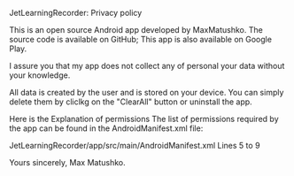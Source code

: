 JetLearningRecorder: Privacy policy


This is an open source Android app developed by MaxMatushko. The source code is available on GitHub; 
This app is also available on Google Play.

I assure you that my app does not collect any of personal your data without your knowledge.

All data is created by the user and is stored on your device. You can simply delete them by cliclkg on the "ClearAll" button or uninstall the app.

Here is the Explanation of permissions
The list of permissions required by the app can be found in the AndroidManifest.xml file:

JetLearningRecorder/app/src/main/AndroidManifest.xml
Lines 5 to 9

 <uses-permission android:name="android.permission.RECORD_AUDIO" />
    <uses-permission android:name="android.permission.WRITE_EXTERNAL_STORAGE" />
    <uses-permission android:name="android.permission.READ_EXTERNAL_STORAGE" />
    <uses-permission android:name="android.permission.MANAGE_EXTERNAL_STORAGE"

Yours sincerely,
Max Matushko.

